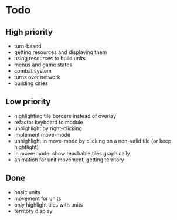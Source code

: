 # Todo

## High priority

- turn-based
- getting resources and displaying them
- using resources to build units
- menus and game states
- combat system
- turns over network
- building cities


## Low priority

- highlighting tile borders instead of overlay
- refactor keyboard to module
- unhighlight by right-clicking
- implement move-mode
- unhighlight in move-mode by clicking on a non-valid tile (or keep hightlight)
- in move-mode: show reachable tiles graphically
- animation for unit movement, getting territory

## Done
- basic units
- movement for units
- only highlight tiles with units
- territory display

